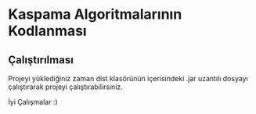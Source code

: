 # Kaspama Algoritmalarının Kodlanması

##  Çalıştırılması

Projeyi yüklediğiniz zaman dist klasörünün içerisindeki .jar uzantılı dosyayı çalıştırarak projeyi çalıştırabilirsiniz.

İyi Çalışmalar :)
